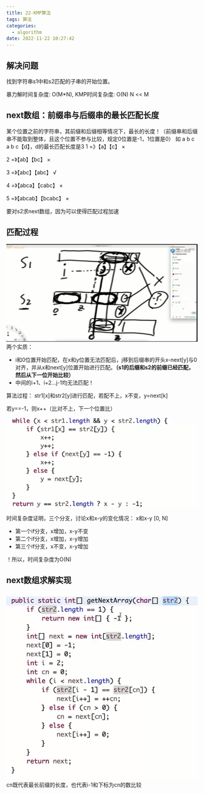 ```yaml
---
title: 22-KMP算法
tags: 算法
categories:
  - algorithm
date: 2022-11-22 10:27:42
---
```

## 解决问题
找到字符串s1中和s2匹配的子串的开始位置。

暴力解时间复杂度: O(M*N), KMP时间复杂度: O(N)
N << M
## next数组：前缀串与后缀串的最长匹配长度

某个位置之前的字符串，其前缀和后缀相等情况下，最长的长度！（前缀串和后缀串不能取到整体，且这个位置不参与比较，规定0位置是-1，1位置是0）
如 a b c a b c【d】，d的最长匹配长度是3
1 =》【a】【c】 ×

2 =》【ab】【bc】 ×

3 =》【abc】【abc】 √

4 =》【abca】【cabc】 ×
 
5 =》【abcab】【bcabc】 ×

要对s2求next数组，因为可以使得匹配过程加速

## 匹配过程
![](22-KMP算法/20221122160805.png)  
两个实质：
- i和0位置开始匹配，在x和y位置无法匹配后，j移到后缀串的开头x-next\[y\]与0对齐，并从x和next\[y\]位置开始进行匹配。**（s1的后缀和s2的前缀已经匹配，然后从下一位开始比较）**
- 中间的i+1、i+2...j-1均无法匹配！

算法过程：
str1\[x\]和str2\[y\]进行匹配，若配不上，x不变，y=next\[k\]

若y==-1，则x++（比对不上，下一个位置比）

![](22-KMP算法/20221123102445.png)  

时间复杂度证明，三个分支，讨论x和x-y的变化情况：
x和x-y \[0, N\]
- 第一个if分支，x增加，x-y不变
- 第二个if分支，x增加，x-y增加
- 第三个if分支，x不变，x-y增加

！所以，时间复杂度为O(N)

## next数组求解实现
![](22-KMP算法/20221123110007.png)  
cn既代表最长前缀的长度，也代表i-1和下标为cn的数比较